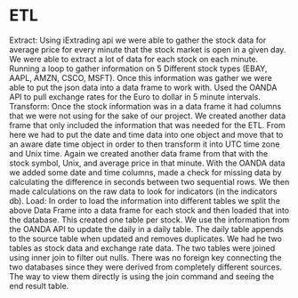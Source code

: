 # ETL

Extract: Using iExtrading api we were able to gather the stock data for average price for every minute that the stock market is open in a given day. We were able to extract a lot of data for each stock on each minute. Running a loop to gather information on 5 Different stock types (EBAY, AAPL, AMZN, CSCO, MSFT). Once this information was gather we were able to put the json data into a data frame to work with. Used the OANDA API to pull exchange rates for the Euro to dollar in 5 minute intervals.
Transform: Once the stock information was in a data frame it had columns that we were not using for the sake of our project. We created another data frame that only included the information that was needed for the ETL. From here we had to put the date and time data into one object and move that to an aware date time object in order to then transform it into UTC time zone and Unix time. Again we created another data frame from that with the stock symbol, Unix, and average price in that minute. With the OANDA data we added some date and time columns, made a check for missing data by calculating the difference in seconds between two sequential rows. We then made calculations on the raw data to look for indicators (in the indicators db).
Load: In order to load the information into different tables we split the above Data Frame into a data frame for each stock and then loaded that into the database. This created one table per stock. We use the information from the OANDA API to update the daily in a daily table. The daily table appends to the source table when updated and removes duplicates. We had he two tables as stock data and exchange rate data. The two tables were joined using inner join to filter out nulls. There was no foreign key connecting the two databases since they were derived from completely different sources. The way to view them directly is using the join command and seeing the end result table.
